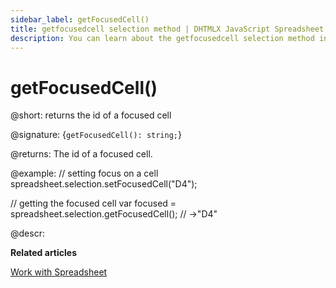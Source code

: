 ```yaml
---
sidebar_label: getFocusedCell() 
title: getfocusedcell selection method | DHTMLX JavaScript Spreadsheet Docs
description: You can learn about the getfocusedcell selection method in the documentation of the DHTMLX JavaScript Spreadsheet library. Browse developer guides and API reference, try out code examples and live demos, and download a free 30-day evaluation version of DHTMLX Spreadsheet.
---
```


# getFocusedCell()

@short: returns the id of a focused cell

@signature: {`getFocusedCell(): string;`}

@returns:
The id of a focused cell.

@example:
// setting focus on a cell
spreadsheet.selection.setFocusedCell("D4");

// getting the focused cell
var focused = spreadsheet.selection.getFocusedCell(); // ->"D4"

@descr:

**Related articles**

[Work with Spreadsheet](working_with_ssheet.md#setting-focus-on-a-cell)
